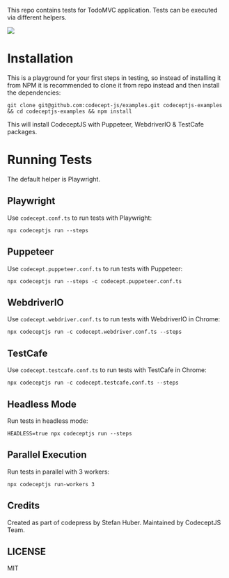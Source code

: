 This repo contains tests for TodoMVC application.
Tests can be executed via different helpers.

![](todo.png)

# Installation

This is a playground for your first steps in testing, so instead of installing it from NPM it is recommended to clone it from repo instead and then install the dependencies:

```
git clone git@github.com:codecept-js/examples.git codeceptjs-examples && cd codeceptjs-examples && npm install
```

This will install CodeceptJS with Puppeteer, WebdriverIO & TestCafe packages. 

# Running Tests

The default helper is Playwright.

## Playwright

Use `codecept.conf.ts` to run tests with Playwright:

```
npx codeceptjs run --steps
```

## Puppeteer

Use `codecept.puppeteer.conf.ts` to run tests with Puppeteer:

```
npx codeceptjs run --steps -c codecept.puppeteer.conf.ts 
```


## WebdriverIO

Use `codecept.webdriver.conf.ts` to run tests with WebdriverIO in Chrome:

```
npx codeceptjs run -c codecept.webdriver.conf.ts --steps 
```

## TestCafe

Use `codecept.testcafe.conf.ts` to run tests with TestCafe in Chrome:

```
npx codeceptjs run -c codecept.testcafe.conf.ts --steps 
```

## Headless Mode

Run tests in headless mode:

```
HEADLESS=true npx codeceptjs run --steps
```

## Parallel Execution

Run tests in parallel with 3 workers:

```
npx codeceptjs run-workers 3
```

## Credits

Created as part of codepress by Stefan Huber.
Maintained by CodeceptJS Team.

## LICENSE

MIT
